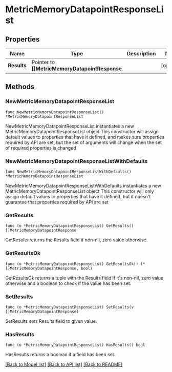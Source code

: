 # MetricMemoryDatapointResponseList

## Properties

Name | Type | Description | Notes
------------ | ------------- | ------------- | -------------
**Results** | Pointer to [**[]MetricMemoryDatapointResponse**](MetricMemoryDatapointResponse.md) |  | [optional] 

## Methods

### NewMetricMemoryDatapointResponseList

`func NewMetricMemoryDatapointResponseList() *MetricMemoryDatapointResponseList`

NewMetricMemoryDatapointResponseList instantiates a new MetricMemoryDatapointResponseList object
This constructor will assign default values to properties that have it defined,
and makes sure properties required by API are set, but the set of arguments
will change when the set of required properties is changed

### NewMetricMemoryDatapointResponseListWithDefaults

`func NewMetricMemoryDatapointResponseListWithDefaults() *MetricMemoryDatapointResponseList`

NewMetricMemoryDatapointResponseListWithDefaults instantiates a new MetricMemoryDatapointResponseList object
This constructor will only assign default values to properties that have it defined,
but it doesn't guarantee that properties required by API are set

### GetResults

`func (o *MetricMemoryDatapointResponseList) GetResults() []MetricMemoryDatapointResponse`

GetResults returns the Results field if non-nil, zero value otherwise.

### GetResultsOk

`func (o *MetricMemoryDatapointResponseList) GetResultsOk() (*[]MetricMemoryDatapointResponse, bool)`

GetResultsOk returns a tuple with the Results field if it's non-nil, zero value otherwise
and a boolean to check if the value has been set.

### SetResults

`func (o *MetricMemoryDatapointResponseList) SetResults(v []MetricMemoryDatapointResponse)`

SetResults sets Results field to given value.

### HasResults

`func (o *MetricMemoryDatapointResponseList) HasResults() bool`

HasResults returns a boolean if a field has been set.


[[Back to Model list]](../README.md#documentation-for-models) [[Back to API list]](../README.md#documentation-for-api-endpoints) [[Back to README]](../README.md)


